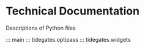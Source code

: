 # Technical Documentation

Descriptions of Python files

::: main
::: tidegates.optipass
::: tidegates.widgets
